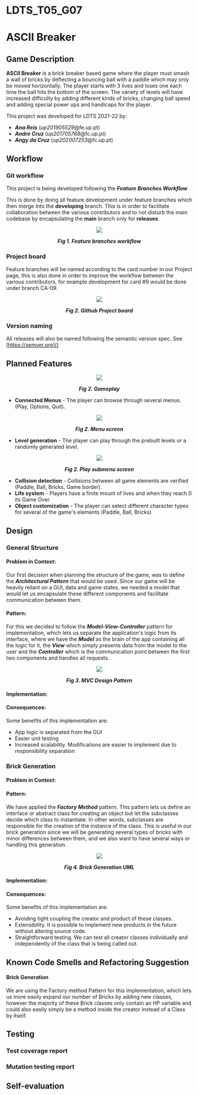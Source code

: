 # LDTS_T05_G07
# ASCII Breaker

## Game Description

**ASCII Breaker** is a brick breaker based game where the player must smash a wall of bricks by deflecting a bouncing ball with a paddle which may only be moved horizontally. The player starts with 3 lives and loses one each time the ball hits the bottom of the screen.
The variety of levels will have increased difficulty by adding different kinds of bricks, changing ball speed and adding special power ups and handicaps for the player.

This project was developed for LDTS 2021-22 by:

- **_Ana Reis_** (*up201905529*@fe.up.pt) </LI>
- **_Andre Cruz_** (*up201705768*@fc.up.pt) </LI>
- **_Angy da Cruz_** (*up202007253*@fc.up.pt) </LI>

## Workflow

### Git workflow
This project is being developed following the **_Feature Branches Workflow_**

This is done by doing all feature development under feature branches which then merge into the **developing** branch. This is in order to facilitate collaboration between the various contributors and to not disturb the main codebase by encapsulating the **main** branch only for **releases**.

<p align="center" justify="center">
  <img src="images/featurebranches.png"/>
</p>
<p align="center">
  <b><i>Fig 1. Feature branches workflow</i></b>
</p>

### Project board
Feature branches will be named according to the card number in our Project page, this is also done in order to improve the workflow between the various contributors, for example development for card #9 would be done under branch CA-09.

<p align="center" justify="center">
  <img src="images/projectboard.png"/>
</p>
<p align="center">
  <b><i>Fig 2. Github Project board</i></b>
</p>

### Version naming

All releases will also be named following the semantic version spec. See [https://semver.org]()

## Planned Features
<p align="center" justify="center">
  <img src="images/gameplay.png"/>
</p>
<p align="center">
  <b><i>Fig 2. Gameplay</i></b>
</p>

- **Connected Menus** - The player can browse through several menus. (Play, Options, Quit).
<p align="center" justify="center">
  <img src="images/mainmenu.png"/>
</p>
<p align="center">
  <b><i>Fig 2. Menu screen</i></b>
</p>

- **Level generation** - The player can play through the prebuilt levels or a randomly generated level.
<p align="center" justify="center">
  <img src="images/playsubmenu.png"/>
</p>
<p align="center">
  <b><i>Fig 2. Play submenu screen</i></b>
</p>

- **Collision detection** - Collisions between all game elements are verified (Paddle, Ball, Bricks, Game border).
- **Life system** - Players have a finite mount of lives and when they reach 0 its Game Over.
- **Object customization** - The player can select different character types for several of the game's elements (Paddle, Ball, Bricks)

## Design

### General Structure

#### Problem in Context:
Our first decision when planning the structure of the game, was to define the **_Architectural Pattern_** that would be used. Since our game will be heavily reliant on a GUI, data and game states, we needed a model that would let us encapsulate these different components and facilitate communication between them.

#### Pattern:
For this we decided to follow the **_Model-View-Controller_** pattern for implementation, which lets us separate the application's logic from its interface, where we have the **_Model_** as the brain of the app containing all the logic for it, the **_View_** which simply presents data from the model to the user and the **_Controller_** which is the communication point between the first two components and handles all requests.

<p align="center" justify="center">
  <img src="images/UML/MVC-Design-Pattern.png"/>
</p>
<p align="center">
  <b><i>Fig 3. MVC Design Pattern</i></b>
</p>

#### Implementation:


#### Consequences:
Some benefits of this implementation are:
- App logic is separated from the GUI
- Easier unit testing
- Increased scalability. Modifications are easier to implement due to responsibility separation
### Brick Generation

#### Problem in Context:

#### Pattern:
We have applied the **_Factory Method_** pattern. This pattern lets us define an interface or abstract class for creating an object but let the subclasses decide which class to instantiate. In other words, subclasses are responsible for the creation of the instance of the class. This is useful in our brick generation since we will be generating several types of bricks with minor differences between them, and we also want to have several ways or handling this generation.

<p align="center" justify="center">
  <img src="images/UML/brickgeneration.png"/>
</p>
<p align="center">
  <b><i>Fig 4. Brick Generation UML</i></b>
</p>

#### Implementation:


#### Consequences:
Some benefits of this implementation are:
- Avoiding tight coupling the creator and product of these classes.
- Extensibility. It is possible to implement new products in the future without altering source code.
- Straightforward testing. We can test all creator classes individually and independently of the class that is being called out.

## Known Code Smells and Refactoring Suggestion
#### **Brick Generation**
We are using the Factory method Pattern for this implementation, which lets us more easily expand our number of Bricks by adding new classes, however the majority of these Brick classes only contain an HP variable and could also easily simply be a method inside the creator instead of a Class by itself.

## Testing

### Test coverage report

### Mutation testing report

## Self-evaluation